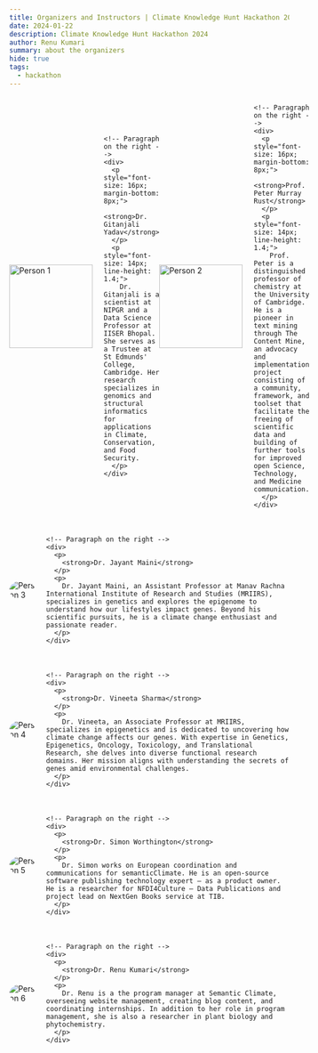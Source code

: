 ```yaml
---
title: Organizers and Instructors | Climate Knowledge Hunt Hackathon 2024
date: 2024-01-22
description: Climate Knowledge Hunt Hackathon 2024
author: Renu Kumari
summary: about the organizers
hide: true
tags:
  - hackathon
---
```



<div style="display: flex; align-items: center; margin-bottom: 20px;">

  <!-- Person 1 -->
  <div style="flex: 1; display: flex; align-items: center;">
    <!-- Image on the left (Person 1) -->
    <img src="/p/static/img/GY_photo.png" alt="Person 1" style="width: 150px; height: 150px; object-fit: cover; margin-right: 20px;">

    <!-- Paragraph on the right -->
    <div>
      <p style="font-size: 16px; margin-bottom: 8px;">
        <strong>Dr. Gitanjali Yadav</strong>
      </p>
      <p style="font-size: 14px; line-height: 1.4;">
        Dr. Gitanjali is a scientist at NIPGR and a Data Science Professor at IISER Bhopal. She serves as a Trustee at St Edmunds' College, Cambridge. Her research specializes in genomics and structural informatics for applications in Climate, Conservation, and Food Security.
      </p>
    </div>
  </div>

  <!-- Person 2 -->
  <div style="flex: 1; display: flex; align-items: center;">
    <!-- Image on the left (Person 2) -->
    <img src="/p/static/img/PMR_photo.png" alt="Person 2" style="width: 150px; height: 150px; object-fit: cover; margin-right: 20px;">

    <!-- Paragraph on the right -->
    <div>
      <p style="font-size: 16px; margin-bottom: 8px;">
        <strong>Prof. Peter Murray Rust</strong>
      </p>
      <p style="font-size: 14px; line-height: 1.4;">
        Prof. Peter is a distinguished professor of chemistry at the University of Cambridge. He is a pioneer in text mining through The Content Mine, an advocacy and implementation project consisting of a community, framework, and toolset that facilitate the freeing of scientific data and building of further tools for improved open Science, Technology, and Medicine communication.
      </p>
    </div>
  </div>
</div>
 
  <!-- Organizer 3 -->
  <div style="display: flex; align-items: center; justify-content: space-between; margin-bottom: 20px;">
    <!-- Image on the left -->
    <img src="/p/static/img/jayant_maini.jpg" alt="Person 3" style="max-width: 200px; max-height: 200px; border-radius: 50%; margin-right: 20px;">
  
    <!-- Paragraph on the right -->
    <div>
      <p>
        <strong>Dr. Jayant Maini</strong>
      </p>
      <p>
        Dr. Jayant Maini, an Assistant Professor at Manav Rachna International Institute of Research and Studies (MRIIRS), specializes in genetics and explores the epigenome to understand how our lifestyles impact genes. Beyond his scientific pursuits, he is a climate change enthusiast and passionate reader.
      </p>
    </div>
  </div>
  
  <!-- Organizer 4 -->
  <div style="display: flex; align-items: center; justify-content: space-between; margin-bottom: 20px;">
    <!-- Image on the left -->
    <img src="/p/static/img/vineeta_sharma.jpg" alt="Person 4" style="max-width: 200px; max-height: 200px; border-radius: 50%; margin-right: 20px;">
  
    <!-- Paragraph on the right -->
    <div>
      <p>
        <strong>Dr. Vineeta Sharma</strong>
      </p>
      <p>
        Dr. Vineeta, an Associate Professor at MRIIRS, specializes in epigenetics and is dedicated to uncovering how climate change affects our genes. With expertise in Genetics, Epigenetics, Oncology, Toxicology, and Translational Research, she delves into diverse functional research domains. Her mission aligns with understanding the secrets of genes amid environmental challenges.
      </p>
    </div>
  </div>
  
  <!-- Organizer 5 -->
  <div style="display: flex; align-items: center; justify-content: space-between; margin-bottom: 20px;">
    <!-- Image on the left -->
    <img src="/p/static/img/simon_worthington.jpg" alt="Person 5" style="max-width: 200px; max-height: 200px; border-radius: 50%; margin-right: 20px;">
  
    <!-- Paragraph on the right -->
    <div>
      <p>
        <strong>Dr. Simon Worthington</strong>
      </p>
      <p>
        Dr. Simon works on European coordination and communications for semanticClimate. He is an open-source software publishing technology expert – as a product owner. He is a researcher for NFDI4Culture – Data Publications and project lead on NextGen Books service at TIB.
      </p>
    </div>
  </div>
  
  <!-- Organizer 6 -->
  <div style="display: flex; align-items: center; justify-content: space-between; margin-bottom: 20px;">
    <!-- Image on the left -->
    <img src="/p/static/img/Renu.jpg" alt="Person 6" style="max-width: 200px; max-height: 200px; border-radius: 50%; margin-right: 20px;">
  
    <!-- Paragraph on the right -->
    <div>
      <p>
        <strong>Dr. Renu Kumari</strong>
      </p>
      <p>
        Dr. Renu is a the program manager at Semantic Climate, overseeing website management, creating blog content, and coordinating internships. In addition to her role in program management, she is also a researcher in plant biology and phytochemistry.
      </p>
    </div>
  </div>  
